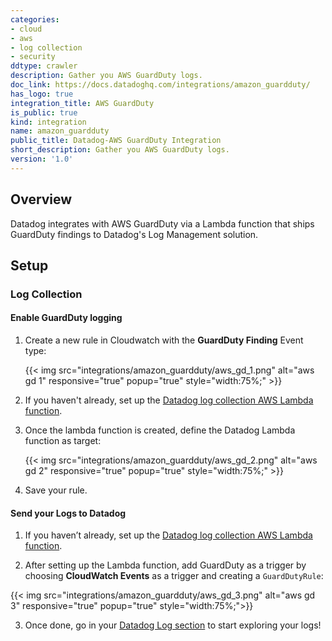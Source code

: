 ```yaml
---
categories:
- cloud
- aws
- log collection
- security
ddtype: crawler
description: Gather you AWS GuardDuty logs.
doc_link: https://docs.datadoghq.com/integrations/amazon_guardduty/
has_logo: true
integration_title: AWS GuardDuty
is_public: true
kind: integration
name: amazon_guardduty
public_title: Datadog-AWS GuardDuty Integration
short_description: Gather you AWS GuardDuty logs.
version: '1.0'
---
```


## Overview


Datadog integrates with AWS GuardDuty via a Lambda function that ships GuardDuty findings to Datadog's Log Management solution.

## Setup
### Log Collection
#### Enable GuardDuty logging

1. Create a new rule in Cloudwatch with the **GuardDuty Finding** Event type:

    {{< img src="integrations/amazon_guardduty/aws_gd_1.png" alt="aws gd 1" responsive="true" popup="true" style="width:75%;" >}}

2. If you haven't already, set up the [Datadog log collection AWS Lambda function](/integrations/amazon_web_services/#create-a-new-lambda-function).

3. Once the lambda function is created, define the Datadog Lambda function as target: 

    {{< img src="integrations/amazon_guardduty/aws_gd_2.png" alt="aws gd 2" responsive="true" popup="true" style="width:75%;" >}}

4. Save your rule.

#### Send your Logs to Datadog

1. If you haven’t already, set up the [Datadog log collection AWS Lambda function][1].

2. After setting up the Lambda function, add GuardDuty as a trigger by choosing **CloudWatch Events** as a trigger and creating a `GuardDutyRule`:

{{< img src="integrations/amazon_guardduty/aws_gd_3.png" alt="aws gd 3" responsive="true" popup="true" style="width:75%;">}}

3. Once done, go in your [Datadog Log section](https://app.datadoghq.com/logs) to start exploring your logs!

[1]: /integrations/amazon_web_services/#create-a-new-lambda-function